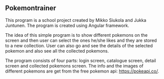 ## Pokemontrainer

This program is a school project created by Mikko Siukola and Jukka Juntunen.
The program is created using Angular framework.

The idea of this simple program is to show different pokemons on the screen and then user can select the ones he/she likes
and they are stored to a new collection. User can also go and see the details of the selected pokemon and also see all the collected pokemons.

The program consists of four parts: login screen, catalogue screen, detail screen and collected pokemons screen.
The info and the images of different pokemons are get from the free pokemon api: https://pokeapi.co/.



